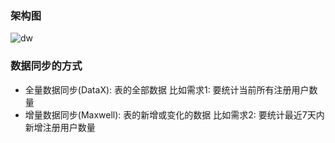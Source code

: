 
### 架构图
![dw](../imgs/dw.jpg)

### 数据同步的方式
- 全量数据同步(DataX): 表的全部数据 比如需求1: 要统计当前所有注册用户数量
- 增量数据同步(Maxwell): 表的新增或变化的数据 比如需求2: 要统计最近7天内新增注册用户数量